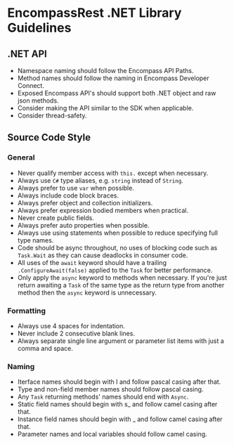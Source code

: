 # EncompassRest .NET Library Guidelines
## .NET API
* Namespace naming should follow the Encompass API Paths.
* Method names should follow the naming in Encompass Developer Connect.
* Exposed Encompass API's should support both .NET object and raw json methods.
* Consider making the API similar to the SDK when applicable.
* Consider thread-safety.

## Source Code Style
### General
* Never qualify member access with `this.` except when necessary.
* Always use `C#` type aliases, e.g. `string` instead of `String`.
* Always prefer to use `var` when possible.
* Always include code block braces.
* Always prefer object and collection initializers.
* Always prefer expression bodied members when practical.
* Never create public fields.
* Always prefer auto properties when possible.
* Always use using statements when possible to reduce specifying full type names.
* Code should be async throughout, no uses of blocking code such as `Task.Wait` as they can cause deadlocks in consumer code.
* All uses of the `await` keyword should have a trailing `.ConfigureAwait(false)` applied to the `Task` for better performance.
* Only apply the `async` keyword to methods when necessary. If you're just return awaiting a `Task` of the same type as the return type from another method then the `async` keyword is unnecessary.

### Formatting
* Always use 4 spaces for indentation.
* Never include 2 consecutive blank lines.
* Always separate single line argument or parameter list items with just a comma and space.

### Naming
* Iterface names should begin with I and follow pascal casing after that.
* Type and non-field member names should follow pascal casing.
* Any `Task` returning methods' names should end with `Async`.
* Static field names should begin with s_ and follow camel casing after that.
* Instance field names should begin with _ and follow camel casing after that.
* Parameter names and local variables should follow camel casing.
